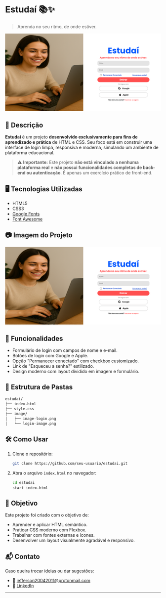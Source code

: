 # Estudaí 📚✨

> Aprenda no seu ritmo, de onde estiver.

![Login Estudaí](./image/login-image.png)
<!-- Cabeçalho do projeto -->

## 📌 Descrição

**Estudaí** é um projeto **desenvolvido exclusivamente para fins de aprendizado e prática** de HTML e CSS. Seu foco está em construir uma interface de login limpa, responsiva e moderna, simulando um ambiente de plataforma educacional.

> ⚠️ **Importante:** Este projeto **não está vinculado a nenhuma plataforma real** e **não possui funcionalidades completas de back-end ou autenticação**. É apenas um exercício prático de front-end.

## 🖥️ Tecnologias Utilizadas

- HTML5  
- CSS3  
- [Google Fonts](https://fonts.google.com/)  
- [Font Awesome](https://fontawesome.com/)

## 📷 Imagem do Projeto

![Preview do Formulário](./image/login-image.png)

## 🚀 Funcionalidades

- Formulário de login com campos de nome e e-mail.  
- Botões de login com Google e Apple.  
- Opção "Permanecer conectado" com checkbox customizado.  
- Link de "Esqueceu a senha?" estilizado.  
- Design moderno com layout dividido em imagem e formulário.

## 📁 Estrutura de Pastas

```
estudai/
├── index.html
├── style.css
├── image/
│   ├── image-login.png
│   └── login-image.png
```

## 🛠️ Como Usar

1. Clone o repositório:
   ```bash
   git clone https://github.com/seu-usuario/estudai.git
   ```

2. Abra o arquivo `index.html` no navegador:
   ```bash
   cd estudai
   start index.html
   ```

## 🎯 Objetivo

Este projeto foi criado com o objetivo de:

- Aprender e aplicar HTML semântico.  
- Praticar CSS moderno com Flexbox.  
- Trabalhar com fontes externas e ícones.  
- Desenvolver um layout visualmente agradável e responsivo.

## 📬 Contato

Caso queira trocar ideias ou dar sugestões:

- 📧 jefferson20042011@protonmail.com  
- 💼 [LinkedIn](https://www.linkedin.com/in/jeffersonmk)

---
